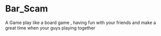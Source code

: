 # Bar_Scam
A Game play like a board game , having fun with your friends and make a great time when your guys playing together
